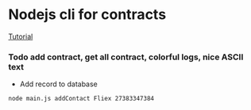 # Nodejs cli for contracts

[Tutorial](https://www.youtube.com/watch?v=sCVuNegig1c)

### Todo add contract, get all contract, colorful logs, nice ASCII text

 - Add record to database
```
node main.js addContact Fliex 27383347384
```
